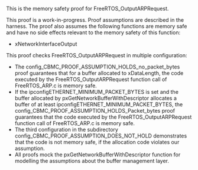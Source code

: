 This is the memory safety proof for FreeRTOS_OutputARPRequest.

This proof is a work-in-progress. Proof assumptions are described in the
harness. The proof also assumes the following functions are memory safe and have
no side effects relevant to the memory safety of this function:

- xNetworkInterfaceOutput

This proof checks FreeRTOS_OutputARPRequest in multiple configuration:

- The config_CBMC_PROOF_ASSUMPTION_HOLDS_no_packet_bytes proof guarantees that
  for a buffer allocated to xDataLength, the code executed by the
  FreeRTOS_OutputARPRequest function call of FreeRTOS_ARP.c is memory safe.
- If the ipconfigETHERNET_MINIMUM_PACKET_BYTES is set and the buffer allocated
  by pxGetNetworkBufferWithDescriptor allocates a buffer of at least
  ipconfigETHERNET_MINIMUM_PACKET_BYTES, the
  config_CBMC_PROOF_ASSUMPTION_HOLDS_Packet_bytes proof guarantees that the code
  executed by the FreeRTOS_OutputARPRequest function call of FreeRTOS_ARP.c is
  memory safe.
- The third configuration in the subdirectory
  config_CBMC_PROOF_ASSUMPTION_DOES_NOT_HOLD demonstrates that the code is not
  memory safe, if the allocation code violates our assumption.
- All proofs mock the pxGetNetworkBufferWithDescriptor function for modelling
  the assumptions about the buffer management layer.
